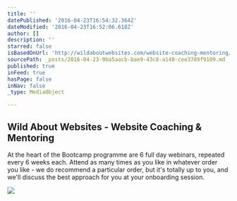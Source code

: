 ```yaml
---
title: ''
datePublished: '2016-04-23T16:54:32.364Z'
dateModified: '2016-04-23T16:52:06.618Z'
author: []
description: ''
starred: false
isBasedOnUrl: 'http://wildaboutwebsites.com/website-coaching-mentoring/'
sourcePath: _posts/2016-04-23-9ba5aacb-bae9-43c8-a140-cee3789f9109.md
published: true
inFeed: true
hasPage: false
inNav: false
_type: MediaObject

---
```

<article style=""><h1>Wild About Websites - Website Coaching &amp; Mentoring</h1><p>At the heart of the Bootcamp programme are 6 full day webinars, repeated every 6 weeks each. Attend as many times as you like in whatever order you like - we do recommend a particular order, but it's totally up to you, and we'll discuss the best approach for you at your onboarding session.</p><img src="http://wildaboutwebsites.com/wp-content/uploads/2015/07/monster.png" /></article>